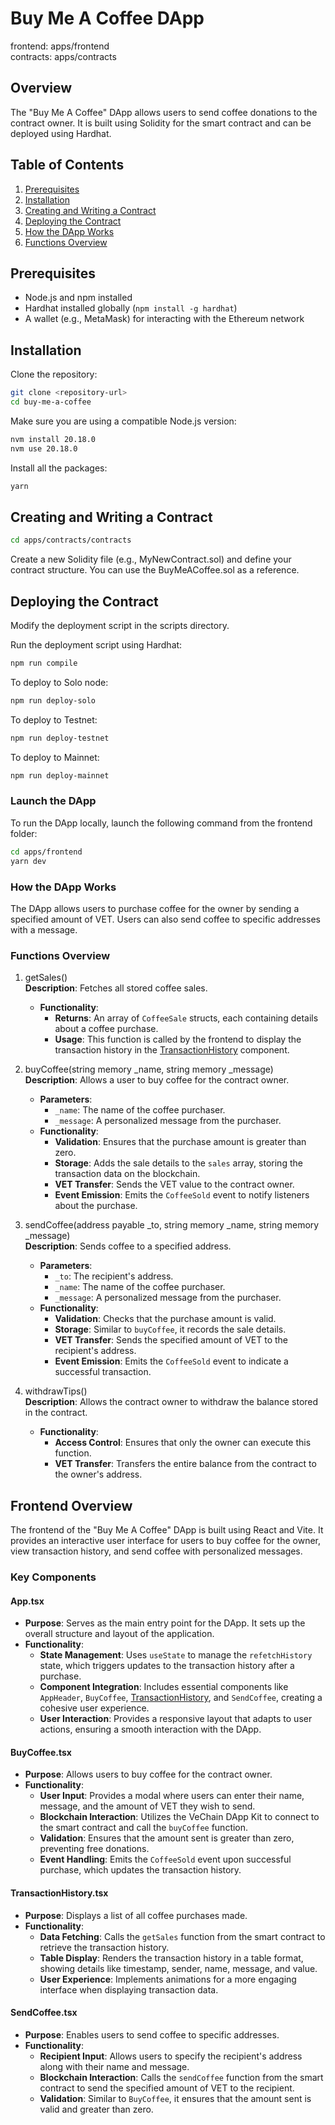 # Buy Me A Coffee DApp

frontend: apps/frontend <br/>
contracts: apps/contracts

## Overview
The "Buy Me A Coffee" DApp allows users to send coffee donations to the contract owner. It is built using Solidity for the smart contract and can be deployed using Hardhat.

## Table of Contents
1. [Prerequisites](#prerequisites)
2. [Installation](#installation)
3. [Creating and Writing a Contract](#creating-and-writing-a-contract)
4. [Deploying the Contract](#deploying-the-contract)
5. [How the DApp Works](#how-the-dapp-works)
6. [Functions Overview](#functions-overview)

## Prerequisites
- Node.js and npm installed
- Hardhat installed globally (`npm install -g hardhat`)
- A wallet (e.g., MetaMask) for interacting with the Ethereum network

## Installation
Clone the repository:
```bash
git clone <repository-url>
cd buy-me-a-coffee
```
Make sure you are using a compatible Node.js version:
```bash
nvm install 20.18.0  
nvm use 20.18.0
```
Install all the packages:
```bash
yarn
```

## Creating and Writing a Contract

```bash
cd apps/contracts/contracts
```
Create a new Solidity file (e.g., MyNewContract.sol) and define your contract structure. You can use the BuyMeACoffee.sol as a reference.

## Deploying the Contract
Modify the deployment script in the scripts directory.

Run the deployment script using Hardhat:
```bash
npm run compile
```

To deploy to Solo node:
```bash
npm run deploy-solo
```

To deploy to Testnet:
```bash
npm run deploy-testnet
```

To deploy to Mainnet:
```bash
npm run deploy-mainnet
```

### Launch the DApp 
To run the DApp locally, launch the following command from the frontend folder:
```bash
cd apps/frontend
yarn dev
```

### How the DApp Works
The DApp allows users to purchase coffee for the owner by sending a specified amount of VET. Users can also send coffee to specific addresses with a message.

### Functions Overview
1. getSales() <br/>
**Description**: Fetches all stored coffee sales.
   - **Functionality**:
     - **Returns**: An array of `CoffeeSale` structs, each containing details about a coffee purchase.
     - **Usage**: This function is called by the frontend to display the transaction history in the [TransactionHistory](cci:1://file:///Users/andreas.frank/work/buy-me-a-coffee/apps/frontend/src/components/txhistory.tsx:48:0-168:1) component.


2. buyCoffee(string memory _name, string memory _message) <br/>
**Description**: Allows a user to buy coffee for the contract owner.
   - **Parameters**:
     - `_name`: The name of the coffee purchaser.
     - `_message`: A personalized message from the purchaser.
   - **Functionality**:
     - **Validation**: Ensures that the purchase amount is greater than zero.
     - **Storage**: Adds the sale details to the `sales` array, storing the transaction data on the blockchain.
     - **VET Transfer**: Sends the VET value to the contract owner.
     - **Event Emission**: Emits the `CoffeeSold` event to notify listeners about the purchase.

3. sendCoffee(address payable _to, string memory _name, string memory _message) <br/> 
**Description**: Sends coffee to a specified address.
   - **Parameters**:
     - `_to`: The recipient's address.
     - `_name`: The name of the coffee purchaser.
     - `_message`: A personalized message from the purchaser.
   - **Functionality**:
     - **Validation**: Checks that the purchase amount is valid.
     - **Storage**: Similar to `buyCoffee`, it records the sale details.
     - **VET Transfer**: Sends the specified amount of VET to the recipient's address.
     - **Event Emission**: Emits the `CoffeeSold` event to indicate a successful transaction.

4. withdrawTips() <br/>
**Description**: Allows the contract owner to withdraw the balance stored in the contract.
   - **Functionality**:
     - **Access Control**: Ensures that only the owner can execute this function.
     - **VET Transfer**: Transfers the entire balance from the contract to the owner's address.

## Frontend Overview
The frontend of the "Buy Me A Coffee" DApp is built using React and Vite. It provides an interactive user interface for users to buy coffee for the owner, view transaction history, and send coffee with personalized messages.

### Key Components

#### App.tsx
- **Purpose**: Serves as the main entry point for the DApp. It sets up the overall structure and layout of the application.
- **Functionality**:
  - **State Management**: Uses `useState` to manage the `refetchHistory` state, which triggers updates to the transaction history after a purchase.
  - **Component Integration**: Includes essential components like `AppHeader`, `BuyCoffee`, [TransactionHistory](cci:1://file:///Users/andreas.frank/work/buy-me-a-coffee/apps/frontend/src/components/txhistory.tsx:48:0-168:1), and `SendCoffee`, creating a cohesive user experience.
  - **User Interaction**: Provides a responsive layout that adapts to user actions, ensuring a smooth interaction with the DApp.

#### BuyCoffee.tsx
- **Purpose**: Allows users to buy coffee for the contract owner.
- **Functionality**:
  - **User Input**: Provides a modal where users can enter their name, message, and the amount of VET they wish to send.
  - **Blockchain Interaction**: Utilizes the VeChain DApp Kit to connect to the smart contract and call the `buyCoffee` function.
  - **Validation**: Ensures that the amount sent is greater than zero, preventing free donations.
  - **Event Handling**: Emits the `CoffeeSold` event upon successful purchase, which updates the transaction history.

#### TransactionHistory.tsx
- **Purpose**: Displays a list of all coffee purchases made.
- **Functionality**:
  - **Data Fetching**: Calls the `getSales` function from the smart contract to retrieve the transaction history.
  - **Table Display**: Renders the transaction history in a table format, showing details like timestamp, sender, name, message, and value.
  - **User Experience**: Implements animations for a more engaging interface when displaying transaction data.

#### SendCoffee.tsx
- **Purpose**: Enables users to send coffee to specific addresses.
- **Functionality**:
  - **Recipient Input**: Allows users to specify the recipient's address along with their name and message.
  - **Blockchain Interaction**: Calls the `sendCoffee` function from the smart contract to send the specified amount of VET to the recipient.
  - **Validation**: Similar to `BuyCoffee`, it ensures that the amount sent is valid and greater than zero.
